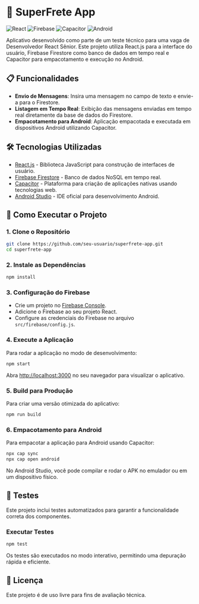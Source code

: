 # 🚀 SuperFrete App

![React](https://img.shields.io/badge/React-17.0.2-61DAFB?logo=react) ![Firebase](https://img.shields.io/badge/Firebase-9.6.1-FFCA28?logo=firebase) ![Capacitor](https://img.shields.io/badge/Capacitor-3.0.2-1195E3?logo=capacitor) ![Android](https://img.shields.io/badge/Android-API%2030-3DDC84?logo=android)

Aplicativo desenvolvido como parte de um teste técnico para uma vaga de Desenvolvedor React Sênior. Este projeto utiliza React.js para a interface do usuário, Firebase Firestore como banco de dados em tempo real e Capacitor para empacotamento e execução no Android.

## 📋 Funcionalidades

- **Envio de Mensagens**: Insira uma mensagem no campo de texto e envie-a para o Firestore.
- **Listagem em Tempo Real**: Exibição das mensagens enviadas em tempo real diretamente da base de dados do Firestore.
- **Empacotamento para Android**: Aplicação empacotada e executada em dispositivos Android utilizando Capacitor.

## 🛠️ Tecnologias Utilizadas

- [React.js](https://reactjs.org/) - Biblioteca JavaScript para construção de interfaces de usuário.
- [Firebase Firestore](https://firebase.google.com/docs/firestore) - Banco de dados NoSQL em tempo real.
- [Capacitor](https://capacitorjs.com/) - Plataforma para criação de aplicações nativas usando tecnologias web.
- [Android Studio](https://developer.android.com/studio) - IDE oficial para desenvolvimento Android.

## 🚀 Como Executar o Projeto

### 1. Clone o Repositório

```bash
git clone https://github.com/seu-usuario/superfrete-app.git
cd superfrete-app
```

### 2. Instale as Dependências

```bash
npm install
```

### 3. Configuração do Firebase

- Crie um projeto no [Firebase Console](https://console.firebase.google.com/).
- Adicione o Firebase ao seu projeto React.
- Configure as credenciais do Firebase no arquivo `src/firebase/config.js`.

### 4. Execute a Aplicação

Para rodar a aplicação no modo de desenvolvimento:

```bash
npm start
```

Abra [http://localhost:3000](http://localhost:3000) no seu navegador para visualizar o aplicativo.

### 5. Build para Produção

Para criar uma versão otimizada do aplicativo:

```bash
npm run build
```

### 6. Empacotamento para Android

Para empacotar a aplicação para Android usando Capacitor:

```bash
npx cap sync
npx cap open android
```

No Android Studio, você pode compilar e rodar o APK no emulador ou em um dispositivo físico.

## 🧪 Testes

Este projeto inclui testes automatizados para garantir a funcionalidade correta dos componentes.

### Executar Testes

```bash
npm test
```

Os testes são executados no modo interativo, permitindo uma depuração rápida e eficiente.

## 📄 Licença

Este projeto é de uso livre para fins de avaliação técnica.